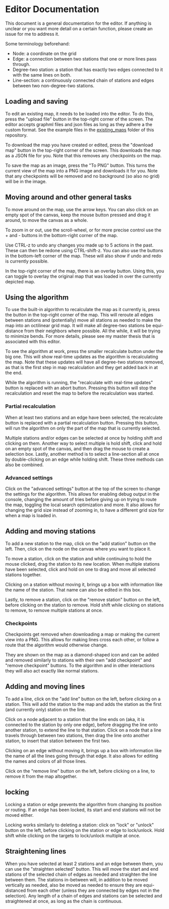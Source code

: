 # Editor Documentation

This document is a general documentation for the editor.
If anything is unclear or you want more detail on a certain function, please create an issue for me to address it.

Some terminology beforehand:

- Node: a coordinate on the grid
- Edge: a connection between two stations that one or more lines pass through.
- Degree-two station: a station that has exactly two edges connected to it with the same lines on both.
- Line-section: a continuously connected chain of stations and edges between two non-degree-two stations.

## Loading and saving

To edit an existing map, it needs to be loaded into the editor.
To do this, press the "upload file" button in the top-right corner of the screen.
The editor accepts graphml files and json files as long as they adhere a the custom format.
See the example files in the [existing_maps](../existing_maps) folder of this repository.

To download the map you have created or edited, press the "download map" button in the top-right corner of the screen.
This downloads the map as a JSON file for you.
Note that this removes any checkpoints on the map.

To save the map as an image, press the "To PNG" button.
This turns the current view of the map into a PNG image and downloads it for you.
Note that any checkpoints will be removed and no background (so also no grid) will be in the image.

## Moving around and other general tasks

To move around on the map, use the arrow keys.
You can also click on an empty spot of the canvas, keep the mouse button pressed and drag it around, to move the canvas as a whole.

To zoom in or out, use the scroll-wheel, or for more precise control use the + and - buttons in the bottom-right corner of the map.

Use CTRL-z to undo any changes you made up to 5 actions in the past.
These can then be redone using CTRL-shift-z.
You can also use the buttons in the bottom-left corner of the map.
These will also show if undo and redo is currently possible.

In the top-right corner of the map, there is an overlay button.
Using this, you can toggle to overlay the original map that was loaded in over the currently depicted map.

## Using the algorithm

To use the built-in algorithm to recalculate the map as it currently is, press the button in the top-right corner of the map.
This will reroute all edges between stations and (potentially) move all stations as needed to make the map into an octilinear grid map.
It will make all degree-two stations be equi-distance from their neighbors where possible.
All the while, it will be trying to minimize bends.
For more details, please see my master thesis that is associated with this editor.

To see the algorithm at work, press the smaller recalculate button under the big one.
This will show real-time updates as the algorithm is recalculating the map.
Note that these updates will have all degree-two stations removed, as that is the first step in map recalculation and they get added back in at the end.

While the algorithm is running, the "recalculate with real-time updates" button is replaced with an abort button.
Pressing this button will stop the recalculation and reset the map to before the recalculation was started.

### Partial recalculation

When at least two stations and an edge have been selected, the recalculate button is replaced with a partial recalculation button.
Pressing this button, will run the algorithm on only the part of the map that is currently selected.

Multiple stations and/or edges can be selected at once by holding shift and clicking on them.
Another way to select multiple is hold shift, click and hold on an empty spot of the canvas, and then drag the mouse to create a selection box.
Lastly, another method is to select a line-section all at once by double-clicking on an edge while holding shift.
These three methods can also be combined.

### Advanced settings

Click on the "advanced settings" button at the top of the screen to change the settings for the algorithm.
This allows for enabling debug output in the console, changing the amount of tries before giving up on trying to route the map, toggling the local search optimization and more.
It also allows for changing the grid size instead of zooming in, to have a different grid size for when a map is loaded in.

## Adding and moving stations

To add a new station to the map, click on the "add station" button on the left.
Then, click on the node on the canvas where you want to place it.

To move a station, click on the station and while continuing to hold the mouse clicked, drag the station to its new location.
When multiple stations have been selected, click and hold on one to drag and move all selected stations together.

Clicking on a station without moving it, brings up a box with information like the name of the station.
That name can also be edited in this box.

Lastly, to remove a station, click on the "remove station" button on the left, before clicking on the station to remove.
Hold shift while clicking on stations to remove, to remove multiple stations at once.

### Checkpoints

Checkpoints get removed when downloading a map or making the current view into a PNG.
This allows for making lines cross each other, or follow a route that the algorithm would otherwise change.

They are shown on the map as a diamond-shaped icon and can be added and removed similarly to stations with their own "add checkpoint" and "remove checkpoint" buttons.
To the algorithm and in other interactions they will also act exactly like normal stations.

## Adding and moving lines

To add a line, click on the "add line" button on the left, before clicking on a station.
This will add the station to the map and adds the station as the first (and currently only) station on the line.

Click on a node adjacent to a station that the line ends on (aka, it is connected to the station by only one edge), before dragging the line onto another station, to extend the line to that station.
Click on a node that a line travels through between two stations, then drag the line onto another station, to insert that station between the first two.

Clicking on an edge without moving it, brings up a box with information like the name of all the lines going through that edge.
It also allows for editing the names and colors of all those lines.

Click on the "remove line" button on the left, before clicking on a line, to remove it from the map altogether.

## locking

Locking a station or edge prevents the algorithm from changing its position or routing.
If an edge has been locked, its start and end stations will not be moved either.

Locking works similarly to deleting a station: click on "lock" or "unlock" button on the left, before clicking on the station or edge to lock/unlock.
Hold shift while clicking on the targets to lock/unlock multiple at once.

## Straightening lines

When you have selected at least 2 stations and an edge between them, you can use the "straighten selected" button.
This will move the start and end stations of the selected chain of edges as needed and straighten the line between them.
The stations in-between will, in addition to be moved vertically as needed, also be moved as needed to ensure they are equi-distanced from each other (unless they are connected by edges not in the selection).
Any length of a chain of edges and stations can be selected and straightened at once, as long as the chain is continuous.
